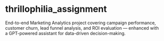 # thrillophilia_assignment
End-to-end Marketing Analytics project covering campaign performance, customer churn, lead funnel analysis, and ROI evaluation — enhanced with a GPT-powered assistant for data-driven decision-making.
